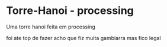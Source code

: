 # Torre-Hanoi - processing
Uma torre hanoi feita em processing

foi ate top de fazer acho que fiz muita gambiarra mas fico legal

